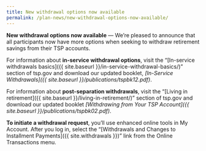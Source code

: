 ```yaml
---
title: New withdrawal options now available
permalink: /plan-news/new-withdrawal-options-now-available/
---
```

**New withdrawal options now available** &#8212; We’re pleased to announce that all participants now have more options when seeking to withdraw retirement savings from their TSP accounts.

For information about **in-service withdrawal options**, visit the “[In-service withdrawals basics]({{ site.baseurl }}/in-service-withdrawal-basics/)” section of tsp.gov and download our updated booklet, _[In-Service Withdrawals]({{ site.baseurl }}/publications/tspbk12.pdf)_.

For information about **post-separation withdrawals**, visit the “[Living in retirement]({{ site.baseurl }}/living-in-retirement/)” section of tsp.gov and download our updated booklet _[Withdrawing from Your TSP Account]({{ site.baseurl }}/publications/tspbk02.pdf)_.

**To initiate a withdrawal request**, you’ll use enhanced online tools in My Account. After you log in, select the “[Withdrawals and Changes to Installment Payments]({{ site.withdrawals }})” link from the Online Transactions menu.

